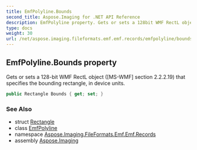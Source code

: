 ```yaml
---
title: EmfPolyline.Bounds
second_title: Aspose.Imaging for .NET API Reference
description: EmfPolyline property. Gets or sets a 128bit WMF RectL object MSWMF section 2.2.2.19 that specifies the bounding rectangle in device units
type: docs
weight: 30
url: /net/aspose.imaging.fileformats.emf.emf.records/emfpolyline/bounds/
---
```

## EmfPolyline.Bounds property

Gets or sets a 128-bit WMF RectL object ([MS-WMF] section 2.2.2.19) that specifies the bounding rectangle, in device units.

```csharp
public Rectangle Bounds { get; set; }
```

### See Also

* struct [Rectangle](../../../aspose.imaging/rectangle/)
* class [EmfPolyline](../)
* namespace [Aspose.Imaging.FileFormats.Emf.Emf.Records](../../emfpolyline/)
* assembly [Aspose.Imaging](../../../)


